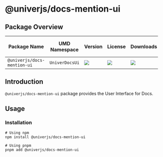 # @univerjs/docs-mention-ui

## Package Overview

| Package Name | UMD Namespace | Version | License | Downloads | Contains CSS | Contains i18n locales |
| --- | --- | --- | --- | --- | :---: | :---: |
| `@univerjs/docs-mention-ui` | `UniverDocsUi` | [![][npm-version-shield]][npm-version-link] | ![][npm-license-shield] | ![][npm-downloads-shield] | ⭕️ | ⭕️ |

## Introduction

`@univerjs/docs-mention-ui` package provides the User Interface for Docs.

## Usage

### Installation

```shell
# Using npm
npm install @univerjs/docs-mention-ui

# Using pnpm
pnpm add @univerjs/docs-mention-ui
```

<!-- Links -->
[npm-version-shield]: https://img.shields.io/npm/v/@univerjs/docs-mention-ui?style=flat-square
[npm-version-link]: https://npmjs.com/package/@univerjs/docs-mention-ui
[npm-license-shield]: https://img.shields.io/npm/l/@univerjs/docs-mention-ui?style=flat-square
[npm-downloads-shield]: https://img.shields.io/npm/dm/@univerjs/docs-mention-ui?style=flat-square
